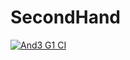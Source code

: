 # SecondHand
[![And3 G1 CI](https://github.com/rrfadilah/FinalProject-G1/actions/workflows/ci.yml/badge.svg?branch=master)](https://github.com/rrfadilah/FinalProject-G1/actions/workflows/ci.yml)
